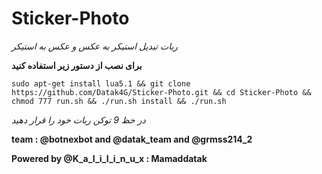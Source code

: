 # Sticker-Photo

*ربات تبدیل استیکر به عکس و عکس به استیکر*

**برای نصب از دستور زیر استفاده کنید**

``sudo apt-get install lua5.1 && git clone https://github.com/Datak4G/Sticker-Photo.git && cd Sticker-Photo && chmod 777 run.sh && ./run.sh install && ./run.sh``

_در خظ 9 توکن ربات خود را قرار دهید_

**team : @botnexbot and @datak_team and @grmss214_2**

**Powered by @K_a_I_i_I_i_n_u_x : Mamaddatak**

